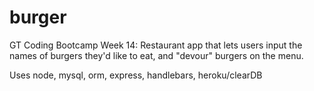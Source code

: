 # burger
GT Coding Bootcamp Week 14: Restaurant app that lets users input the names of burgers they'd like to eat, and "devour" burgers on the menu.

 Uses node, mysql, orm, express, handlebars, heroku/clearDB
